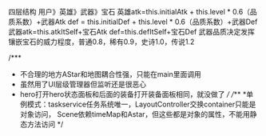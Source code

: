 四层结构  用户》英雄》武器》宝石
英雄atk=this.initialAtk + this.level * 0.6（品质系数）+武器Atk
    def = this.initialDef + this.level * 0.6（品质系数）+武器Def
武器atk=this.atkItSelf+宝石Atk
    def=this.defItSelf+宝石Def
武器品质决定发挥镶嵌宝石的威力程度，普通0.8，稀有0.9，史诗1.0，传说1.2


/***
 * 不合理的地方AStar和地图耦合性强，只能在main里面调用
 * 虽然用了UI层级管理器但监听还是很恶心
 * hero打开hero状态面板和后面的装备打开装备面板相同，就没做了
 */
 /***
 *单例模式：taskservice任务系统唯一，LayoutController交换container只能是对象访问，
            Scene依赖timeMap和Astar，但这些都是对象的属性，不能用静态方法访问
 */